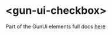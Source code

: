 # \<gun-ui-checkbox\>

Part of the GunUi elements
full docs [here](https://stefdv.github.io/gun-ui-checkbox/components/gun-ui-checkbox)

